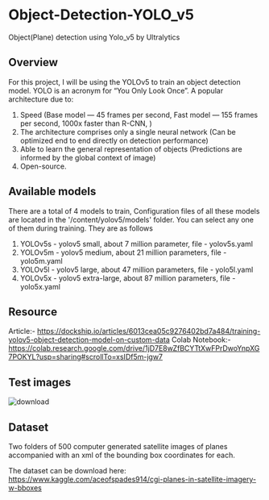 # Object-Detection-YOLO_v5
Object(Plane) detection using Yolo_v5 by Ultralytics

## Overview
For this project, I will be using the YOLOv5 to train an object detection model. YOLO is an acronym for “You Only Look Once”. A popular architecture due to:
1. Speed (Base model — 45 frames per second, Fast model — 155 frames per second, 1000x faster than R-CNN, )
2. The architecture comprises only a single neural network (Can be optimized end to end directly on detection performance)
3. Able to learn the general representation of objects (Predictions are informed by the global context of image)
4. Open-source.

## Available models
There are a total of 4 models to train, Configuration files of all these models are located in the '/content/yolov5/models' folder. You can select any one of them during training. They are  as follows
1. YOLOv5s  - yolov5 small, about 7 million parameter, file - yolov5s.yaml
2. YOLOv5m - yolov5 medium, about 21 million parameters, file - yolo5m.yaml
3. YOLOv5l  - yolov5 large, about 47 million parameters, file - yolo5l.yaml
4. YOLOv5x  -  yolov5 extra-large, about 87 million parameters, file - yolo5x.yaml

## Resource
Article:- https://dockship.io/articles/6013cea05c9276402bd7a484/training-yolov5-object-detection-model-on-custom-data
Colab Notebook:- https://colab.research.google.com/drive/1jD7E8wZfBCYTtXwFPrDwoYnpXG7POKYL?usp=sharing#scrollTo=xsIDf5m-jgw7

## Test images
![download](https://user-images.githubusercontent.com/90151852/133124184-797eeb0d-5243-4836-bf59-6d8dd7ce47a8.png)

## Dataset
Two folders of 500 computer generated satellite images of planes accompanied with an xml of the bounding box coordinates for each.

The dataset can be download here: https://www.kaggle.com/aceofspades914/cgi-planes-in-satellite-imagery-w-bboxes
